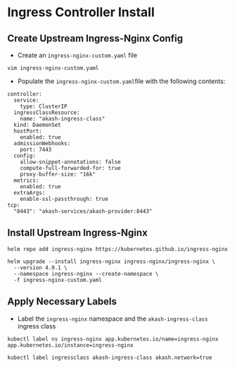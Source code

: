 # Ingress Controller Install

## Create Upstream Ingress-Nginx Config

* Create an `ingress-nginx-custom.yaml` file&#x20;

```
vim ingress-nginx-custom.yaml
```

* Populate the `ingress-nginx-custom.yaml`file with the following contents:

```
controller:
  service:
    type: ClusterIP
  ingressClassResource:
    name: "akash-ingress-class"
  kind: DaemonSet
  hostPort:
    enabled: true
  admissionWebhooks:
    port: 7443
  config:
    allow-snippet-annotations: false
    compute-full-forwarded-for: true
    proxy-buffer-size: "16k"
  metrics:
    enabled: true
  extraArgs:
    enable-ssl-passthrough: true
tcp:
  "8443": "akash-services/akash-provider:8443"
```

## Install Upstream Ingress-Nginx

```
helm repo add ingress-nginx https://kubernetes.github.io/ingress-nginx

helm upgrade --install ingress-nginx ingress-nginx/ingress-nginx \
  --version 4.9.1 \
  --namespace ingress-nginx --create-namespace \
  -f ingress-nginx-custom.yaml
```

## Apply Necessary Labels

* Label the `ingress-nginx` namespace and the `akash-ingress-class` ingress class

```
kubectl label ns ingress-nginx app.kubernetes.io/name=ingress-nginx app.kubernetes.io/instance=ingress-nginx

kubectl label ingressclass akash-ingress-class akash.network=true
```
